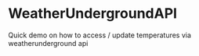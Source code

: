 # WeatherUndergroundAPI
Quick demo on how to access / update temperatures via weatherunderground api
